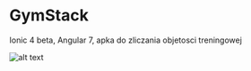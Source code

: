 # GymStack
Ionic 4 beta, Angular 7, apka do zliczania objetosci treningowej


![alt text](https://lh4.googleusercontent.com/TwfgcBIB5bEEh_roBMx3UGT-uxp6jKUNq9wgb8lUaVYqyBYhE_rRWRseHJIm5CwxO3dQGUGKj9LISu2uURec=w1919-h974-rw)
